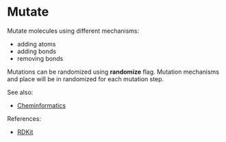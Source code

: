 <!-- TITLE: Mutate -->
<!-- SUBTITLE: -->

# Mutate

Mutate molecules using different mechanisms:
* adding atoms
* adding bonds
* removing bonds

Mutations can be randomized using **randomize** flag. Mutation mechanisms and place will 
be in randomized for each mutation step. 

See also:

* [Cheminformatics](../cheminformatics.md)

References:

* [RDKit](https://www.rdkit.org/)
